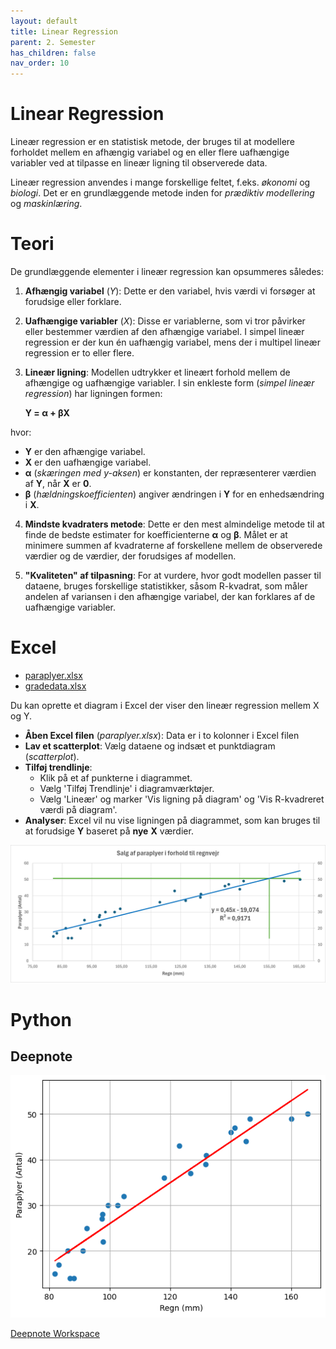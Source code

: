 ```yaml
---
layout: default
title: Linear Regression
parent: 2. Semester
has_children: false
nav_order: 10
---
```


# Linear Regression
Lineær regression er en statistisk metode, der bruges til at modellere forholdet mellem en afhængig variabel og en eller flere uafhængige variabler ved at tilpasse en lineær ligning til observerede data.

Lineær regression anvendes i mange forskellige feltet, f.eks. *økonomi* og *biologi*. Det er en grundlæggende metode inden for *prædiktiv modellering* og *maskinlæring*.

# Teori
De grundlæggende elementer i lineær regression kan opsummeres således:

1. **Afhængig variabel** (*Y*): Dette er den variabel, hvis værdi vi forsøger at forudsige eller forklare.
2. **Uafhængige variabler** (*X*): Disse er variablerne, som vi tror påvirker eller bestemmer værdien af den afhængige variabel. I simpel lineær regression er der kun én uafhængig variabel, mens der i multipel lineær regression er to eller flere.
3. **Lineær ligning**: Modellen udtrykker et lineært forhold mellem de afhængige og uafhængige variabler. I sin enkleste form (*simpel lineær regression*) har ligningen formen: 

    **Y = &#x3B1; + &#x3B2;X**

hvor:

- **Y** er den afhængige variabel.
- **X** er den uafhængige variabel.
- **&#x3B1;** (*skæringen med y-aksen*) er konstanten, der repræsenterer værdien af **Y**, når **X** er **0**.
- **&#x3B2;** (*hældningskoefficienten*) angiver ændringen i **Y** for en enhedsændring i **X**.
4. **Mindste kvadraters metode**: Dette er den mest almindelige metode til at finde de bedste estimater for koefficienterne 
**&#x3B1;** og **&#x3B2;**. Målet er at minimere summen af kvadraterne af forskellene mellem de observerede værdier og de værdier, der forudsiges af modellen.

5. **"Kvaliteten" af tilpasning**: For at vurdere, hvor godt modellen passer til dataene, bruges forskellige statistikker, såsom R-kvadrat, som måler andelen af variansen i den afhængige variabel, der kan forklares af de uafhængige variabler.

# Excel
- [paraplyer.xlsx](./paraplyer.xlsx)
- [gradedata.xlsx](./gradedata.xlsx)

Du kan oprette et diagram i Excel der viser den lineær regression mellem X og Y.

- **Åben Excel filen** (*paraplyer.xlsx*): Data er i to kolonner i Excel filen
- **Lav et scatterplot**: Vælg dataene og indsæt et punktdiagram (*scatterplot*).
- **Tilføj trendlinje**:
    - Klik på et af punkterne i diagrammet.
    - Vælg 'Tilføj Trendlinje' i diagramværktøjer.
    - Vælg 'Lineær' og marker 'Vis ligning på diagram' og 'Vis R-kvadreret værdi på diagram'.
- **Analyser**: Excel vil nu vise ligningen på diagrammet, som kan bruges til at forudsige **Y** baseret på **nye** **X** værdier.

![](../slide/image/paraplyer.png)

# Python

## Deepnote
![](../slide/image/paraplyerexcel.png)

[Deepnote Workspace](https://deepnote.com/workspace/tue_hellstern-9dbbf77c-5ba3-47b4-8076-45f48827bd4a/project/Linear-Regression-6abf011b-bf52-49b3-a892-c19a51868696/notebook/70510c878d384ec6b74c1566ff33dda3)